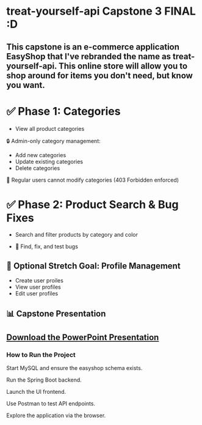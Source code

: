 # treat-yourself-api Capstone 3 FINAL :D
This capstone is an e-commerce application EasyShop that I've rebranded the name as treat-yourself-api. This online store will allow you to shop around for items you don't need, but know you want.
---

# ✅ Phase 1: Categories

- View all product categories

🔒 Admin-only category management:
- Add new categories
- Update existing categories
- Delete categories

 🚫 Regular users cannot modify categories (403 Forbidden enforced)

# ✅ Phase 2: Product Search & Bug Fixes

- Search and filter products by category and color

- 🐛 Find, fix, and test bugs

## 🎯 Optional Stretch Goal: Profile Management

- Create user proiles
- View user profiles
- Edit user profiles

## 📊 Capstone Presentation

[Download the PowerPoint Presentation](docs/Capstone-3-Powerpoint.pptx)
---
### How to Run the Project

Start MySQL and ensure the easyshop schema exists.

Run the Spring Boot backend.

Launch the UI frontend.

Use Postman to test API endpoints.

Explore the application via the browser.
